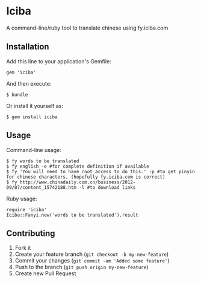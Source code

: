 # Iciba

A command-line/ruby tool to translate chinese using fy.iciba.com

## Installation

Add this line to your application's Gemfile:

    gem 'iciba'

And then execute:

    $ bundle

Or install it yourself as:

    $ gem install iciba

## Usage

Command-line usage:

    $ fy words to be translated
    $ fy english -e #for complete definition if available
    $ fy 'You will need to have root access to do this.' -p #to get pinyin for chinese characters, (hopefully fy.iciba.com is correct)
    $ fy http://www.chinadaily.com.cn/business/2012-09/07/content_15742188.htm -l #to download links
    
Ruby usage:
    
    require 'iciba'
    Iciba::Fanyi.new('words to be translated').result

## Contributing

1. Fork it
2. Create your feature branch (`git checkout -b my-new-feature`)
3. Commit your changes (`git commit -am 'Added some feature'`)
4. Push to the branch (`git push origin my-new-feature`)
5. Create new Pull Request
